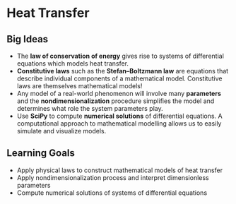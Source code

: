 # Heat Transfer

## Big Ideas

* The **law of conservation of energy** gives rise to systems of differential equations which models heat transfer.
* **Constitutive laws** such as the **Stefan–Boltzmann law** are equations that describe individual components of a mathematical model. Constitutive laws are themselves mathematical models!
* Any model of a real-world phenomenon will involve many **parameters** and the **nondimensionalization** procedure simplifies the model and determines what role the system parameters play.
* Use **SciPy** to compute **numerical solutions** of differential equations. A computational approach to mathematical modelling allows us to easily simulate and visualize models.

## Learning Goals

* Apply physical laws to construct mathematical models of heat transfer
* Apply nondimensionalization process and interpret dimensionless parameters
* Compute numerical solutions of systems of differential equations